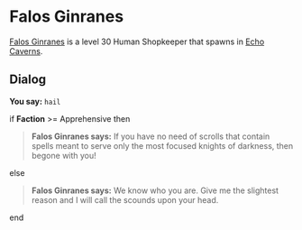 # Falos Ginranes



[Falos Ginranes](/npc/153087) is a level 30 Human Shopkeeper that spawns in [Echo Caverns](/zone/153).



## Dialog

**You say:** `hail`



if **Faction** >= Apprehensive then



>**Falos Ginranes says:** If you have no need of scrolls that contain spells meant to serve only the most focused knights of darkness, then begone with you!


else



>**Falos Ginranes says:** We know who you are.  Give me the slightest reason and I will call the scounds upon your head.

end